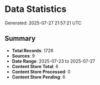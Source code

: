 # Data Statistics

Generated: 2025-07-27 21:57:21 UTC

## Summary

- **Total Records**: 1726
- **Sources**: 9
- **Date Range**: 2025-07-23 to 2025-07-27
- **Content Store Total**: 6
- **Content Store Processed**: 0
- **Content Store Pending**: 6
